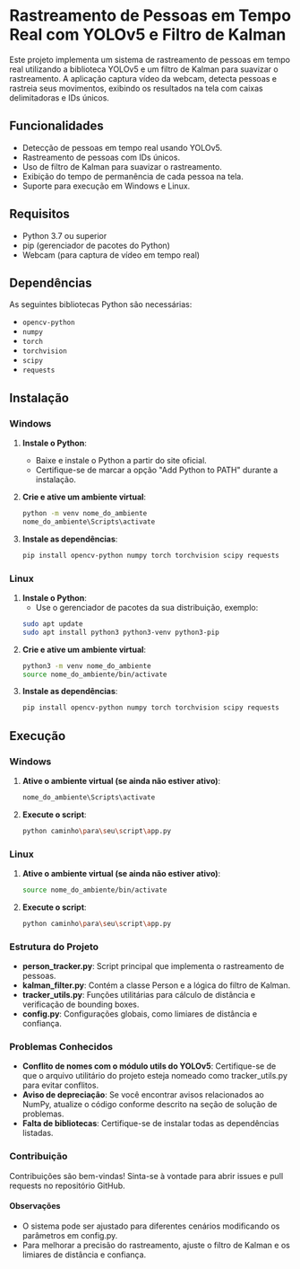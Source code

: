 # Rastreamento de Pessoas em Tempo Real com YOLOv5 e Filtro de Kalman

Este projeto implementa um sistema de rastreamento de pessoas em tempo real utilizando a biblioteca YOLOv5 e um filtro de Kalman para suavizar o rastreamento. A aplicação captura vídeo da webcam, detecta pessoas e rastreia seus movimentos, exibindo os resultados na tela com caixas delimitadoras e IDs únicos.

## Funcionalidades

- Detecção de pessoas em tempo real usando YOLOv5.
- Rastreamento de pessoas com IDs únicos.
- Uso de filtro de Kalman para suavizar o rastreamento.
- Exibição do tempo de permanência de cada pessoa na tela.
- Suporte para execução em Windows e Linux.

## Requisitos

- Python 3.7 ou superior
- pip (gerenciador de pacotes do Python)
- Webcam (para captura de vídeo em tempo real)

## Dependências

As seguintes bibliotecas Python são necessárias:

- `opencv-python`
- `numpy`
- `torch`
- `torchvision`
- `scipy`
- `requests`

## Instalação

### Windows

1. **Instale o Python**:
   - Baixe e instale o Python a partir do site oficial.
   - Certifique-se de marcar a opção "Add Python to PATH" durante a instalação.

2. **Crie e ative um ambiente virtual**:
   ```bash
   python -m venv nome_do_ambiente
   nome_do_ambiente\Scripts\activate

3. **Instale as dependências**:
    ```bash
    pip install opencv-python numpy torch torchvision scipy requests

### Linux

1. **Instale o Python**:
    - Use o gerenciador de pacotes da sua distribuição, exemplo:
    ```bash
    sudo apt update
    sudo apt install python3 python3-venv python3-pip

2. **Crie e ative um ambiente virtual**:
    ```bash
    python3 -m venv nome_do_ambiente
    source nome_do_ambiente/bin/activate

3. **Instale as dependências**:
    ```bash
    pip install opencv-python numpy torch torchvision scipy requests

## Execução

### Windows

1. **Ative o ambiente virtual (se ainda não estiver ativo)**:
    ```bash
    nome_do_ambiente\Scripts\activate

2. **Execute o script**:
    ```bash
    python caminho\para\seu\script\app.py

### Linux

1. **Ative o ambiente virtual (se ainda não estiver ativo)**:
    ```bash
    source nome_do_ambiente/bin/activate

2. **Execute o script**:
    ```bash
    python caminho\para\seu\script\app.py

### Estrutura do Projeto

- **person_tracker.py**: Script principal que implementa o rastreamento de pessoas.
- **kalman_filter.py**: Contém a classe Person e a lógica do filtro de Kalman.
- **tracker_utils.py**: Funções utilitárias para cálculo de distância e verificação de bounding boxes.
- **config.py**: Configurações globais, como limiares de distância e confiança.

### Problemas Conhecidos

- **Conflito de nomes com o módulo utils do YOLOv5**: Certifique-se de que o arquivo utilitário do projeto esteja nomeado como tracker_utils.py para evitar conflitos.
- **Aviso de depreciação**: Se você encontrar avisos relacionados ao NumPy, atualize o código conforme descrito na seção de solução de problemas.
- **Falta de bibliotecas**: Certifique-se de instalar todas as dependências listadas.

### Contribuição

Contribuições são bem-vindas! Sinta-se à vontade para abrir issues e pull requests no repositório GitHub.

#### Observações

- O sistema pode ser ajustado para diferentes cenários modificando os parâmetros em config.py.
- Para melhorar a precisão do rastreamento, ajuste o filtro de Kalman e os limiares de distância e confiança.